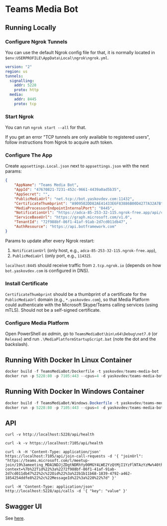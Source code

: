 # Teams Media Bot

## Running Locally

### Configure Ngrok Tunnels

You can use the default Ngrok config file for that, it is normally located
in `$env:USERPROFILE\AppData\Local\ngrok\ngrok.yml`.

```yaml
version: "2"
region: us
tunnels:
  signalling:
    addr: 5228
    proto: http
  media:
    addr: 8445
    proto: tcp
```

### Start Ngrok

You can run `ngrok start --all` for that.

If you get an error "TCP tunnels are only available to registered users", follow instructions from Ngrok to acquire auth
token.

### Configure The App

Create `appsettings.Local.json` next to `appsettings.json` with the next params:

```json
{
    "AppName": "Teams Media Bot",
    "AppId": "47670821-7231-452c-9661-4439a0ad5b35",
    "AppSecret": "",
    "PublicMediaUrl": "net.tcp://bot.yaskovdev.com:11432",
    "CertificateThumbprint": "A909502DD82AE41433E6F83886B00D4277A32A7B",
    "MediaProcessorEndpointInternalPort": "8445",
    "NotificationUrl": "https://adca-85-253-32-115.ngrok-free.app/api/calls",
    "ServiceBaseUrl": "https://graph.microsoft.com/v1.0",
    "TenantId": "72f988bf-86f1-41af-91ab-2d7cd011db47",
    "AuthResource": "https://api.botframework.com"
}
```

Params to update after every Ngrok restart:

1. `NotificationUrl` (only host, e.g., `adca-85-253-32-115.ngrok-free.app`),
2. `PublicMediaUrl` (only port, e.g., `11432`).

`localhost:8445` should receive traffic from `2.tcp.ngrok.io` (depends on how `bot.yaskovdev.com` is
configured in DNS).

### Install Certificate

`CertificateThumbprint` should be a thumbprint of a certificate for the `PublicMediaUrl` domain (e.g., `*.yaskovdev.com`),
so that Media Platform could authenticate with the Microsoft Skype/Teams calling services (using mTLS). Should not be a
self-signed certificate.

### Configure Media Platform

Open PowerShell *as admin*, go to `TeamsMediaBot\bin\x64\Debug\net7.0` (or `Release`) and
run `.\MediaPlatformStartupScript.bat` (note the dot and the backslash).

## Running With Docker In Linux Container

```powershell
docker build -f TeamsMediaBot/Dockerfile -t yaskovdev/teams-media-bot .
docker run -p 5228:80 -p 7105:443 --cpus=4 -d yaskovdev/teams-media-bot
```

## Running With Docker In Windows Container

```powershell
docker build -f TeamsMediaBot/Windows.Dockerfile -t yaskovdev/teams-media-bot .
docker run -p 5228:80 -p 7105:443 --cpus=4 -d yaskovdev/teams-media-bot
```

## API

```shell
curl -v http://localhost:5228/api/health
```

```shell
curl -k -v https://localhost:7105/api/health
```

```shell
curl -k -H 'Content-Type: application/json' https://localhost:7105/api/join-call-requests -d '{ "joinUrl": "https://teams.microsoft.com/l/meetup-join/19%3ameeting_MDA1NDJjZDgtNDRhYy00MGY4LWE2YzQtMjI1YzFlNTAzYzMw%40thread.v2/0?context=%7b%22Tid%22%3a%2272f988bf-86f1-41af-91ab-2d7cd011db47%22%2c%22Oid%22%3a%22b1b11b68-1839-4792-a462-1854254ddfe8%22%2c%22MessageId%22%3a%220%22%7d" }'
```

```shell
curl -H 'Content-Type: application/json' http://localhost:5228/api/calls -d '{ "key": "value" }'
```

## Swagger UI

See [here](https://localhost:7105/swagger/index.html).
